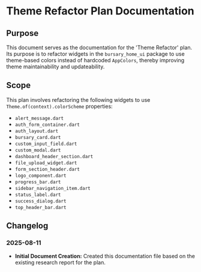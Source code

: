 # Theme Refactor Plan Documentation

## Purpose
This document serves as the documentation for the 'Theme Refactor' plan. Its purpose is to refactor widgets in the `bursary_home_ui` package to use theme-based colors instead of hardcoded `AppColors`, thereby improving theme maintainability and updateability.

## Scope
This plan involves refactoring the following widgets to use `Theme.of(context).colorScheme` properties:
- `alert_message.dart`
- `auth_form_container.dart`
- `auth_layout.dart`
- `bursary_card.dart`
- `custom_input_field.dart`
- `custom_modal.dart`
- `dashboard_header_section.dart`
- `file_upload_widget.dart`
- `form_section_header.dart`
- `logo_component.dart`
- `progress_bar.dart`
- `sidebar_navigation_item.dart`
- `status_label.dart`
- `success_dialog.dart`
- `top_header_bar.dart`

## Changelog

### 2025-08-11
- **Initial Document Creation:** Created this documentation file based on the existing research report for the plan.

